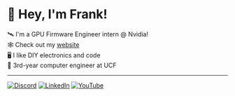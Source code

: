 # 👋 Hey, I'm Frank!

🛰️ I'm a GPU Firmware Engineer intern @ Nvidia!<br>
🕸️ Check out my [website](https://www.franklaterza.com/) <br>
🖥️ I like DIY electronics and code<br>
🎒 3rd-year computer engineer at UCF<br>

---

[![Discord](https://img.shields.io/badge/Discord-%237289DA.svg?logo=discord&logoColor=white)](https://discord.gg/discord.gg/d4J7AQEF) [![LinkedIn](https://img.shields.io/badge/LinkedIn-%230077B5.svg?logo=linkedin&logoColor=white)](https://linkedin.com/in/laterzafrank) [![YouTube](https://img.shields.io/badge/YouTube-%23FF0000.svg?logo=YouTube&logoColor=white)](https://youtube.com/@UCuLsLChOp2IIjJQnbPQSq5Q) <br>
<!-- Proudly created with GPRM ( https://gprm.itsvg.in ) -->
